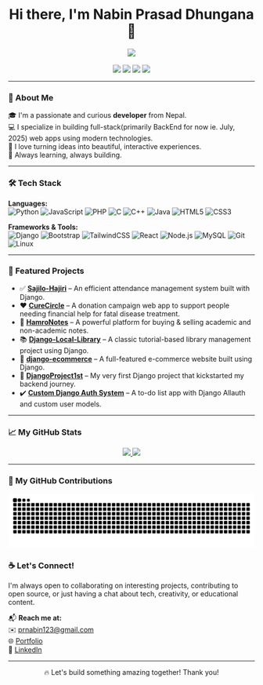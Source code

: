 <h1 align="center">Hi there, I'm Nabin Prasad Dhungana 👋</h1>

<p align="center">
  <img src="https://readme-typing-svg.herokuapp.com/?lines=Passionate+Fullstack+Developer;Lifelong+Learner+📚;Always+Coding+Something+Cool!&center=true&width=500&height=45" />
</p>

<p align="center">
  <a href="https://github.com/nabinprasaddhungana"><img src="https://img.shields.io/github/followers/nabinprasaddhungana?label=Follow&style=social"></a>
  <a href="mailto:prnabin123@gmail.com"><img src="https://img.shields.io/badge/email-prnabin123%40gmail.com-red?style=flat-square&logo=gmail"></a>
  <a href="https://www.linkedin.com/in/nabin-prasad-dhungana/"><img src="https://img.shields.io/badge/LinkedIn-nabin--prasad--dhungana-blue?style=flat-square&logo=linkedin"></a>
  <a href="https://x.com/NabinPrasadDhu1"><img src="https://img.shields.io/badge/Twitter-@NabinPrasadDhu1-1DA1F2?style=flat-square&logo=twitter"></a>
</p>

---

### 🚀 About Me

🎓 I'm a passionate and curious **developer** from Nepal.  
💻 I specialize in building full-stack(primarily BackEnd for now ie. July, 2025) web apps using modern technologies.  
🎨 I love turning ideas into beautiful, interactive experiences.  
🌱 Always learning, always building.

---

### 🛠️ Tech Stack

**Languages:**  
![Python](https://img.shields.io/badge/Python-3776AB?style=flat&logo=python&logoColor=white)
![JavaScript](https://img.shields.io/badge/JavaScript-F7DF1E?style=flat&logo=javascript&logoColor=black)
![PHP](https://img.shields.io/badge/PHP-777BB4?style=flat&logo=php&logoColor=white)
![C](https://img.shields.io/badge/C-00599C?style=flat&logo=c&logoColor=white)
![C++](https://img.shields.io/badge/C%2B%2B-00599C?style=flat&logo=c%2B%2B&logoColor=white)
![Java](https://img.shields.io/badge/Java-ED8B00?style=flat&logo=openjdk&logoColor=white)
![HTML5](https://img.shields.io/badge/HTML5-E34F26?style=flat&logo=html5&logoColor=white)
![CSS3](https://img.shields.io/badge/CSS3-1572B6?style=flat&logo=css3)

**Frameworks & Tools:**  
![Django](https://img.shields.io/badge/Django-092E20?style=flat&logo=django)
![Bootstrap](https://img.shields.io/badge/Bootstrap-563D7C?style=flat&logo=bootstrap)
![TailwindCSS](https://img.shields.io/badge/Tailwind_CSS-38B2AC?style=flat&logo=tailwind-css)
![React](https://img.shields.io/badge/React-20232A?style=flat&logo=react)
![Node.js](https://img.shields.io/badge/Node.js-339933?style=flat&logo=nodedotjs)
![MySQL](https://img.shields.io/badge/MySQL-005C84?style=flat&logo=mysql)
![Git](https://img.shields.io/badge/Git-F05032?style=flat&logo=git)
![Linux](https://img.shields.io/badge/Linux-FCC624?style=flat&logo=linux&logoColor=black)

---

### 🌟 Featured Projects

- ✅ [**Sajilo-Hajiri**](https://github.com/NabinPrasadDhungana/Sajilo-Hajiri) – An efficient attendance management system built with Django.
- ❤️ [**CureCircle**](https://github.com/hemrajpant69/CureCircle) – A donation campaign web app to support people needing financial help for fatal disease treatment.
- 🚀 [**HamroNotes**](https://github.com/NabinPrasadDhungana/HamroNotes) – A powerful platform for buying & selling academic and non-academic notes.
- 📚 [**Django-Local-Library**](https://github.com/NabinPrasadDhungana/Django-Local-Library) – A classic tutorial-based library management project using Django.
- 🛒 [**django-ecommerce**](https://github.com/NabinPrasadDhungana/django-ecommerce) – A full-featured e-commerce website built using Django.
- 🧪 [**DjangoProject1st**](https://github.com/NabinPrasadDhungana/DjangoProject1st) – My very first Django project that kickstarted my backend journey.
- ✔️ [**Custom Django Auth System**](https://github.com/NabinPrasadDhungana/todo_list_project) – A to-do list app with Django Allauth and custom user models.

---

### 📈 My GitHub Stats
<a href="https://nabinprasaddhungana.com.np">
  <p align="center">
    <img src="https://github-readme-stats.vercel.app/api?username=nabinprasaddhungana&show_icons=true&theme=tokyonight" width="47%"/>
    <img src="https://github-readme-streak-stats.herokuapp.com/?user=nabinprasaddhungana&theme=tokyonight" width="47%"/>
  </p>
</a>

---

### 🐍 My GitHub Contributions

<a href="https://nabinprasaddhungana.com.np">
  <p align="center">
    <img src="https://raw.githubusercontent.com/nabinprasaddhungana/nabinprasaddhungana/output/github-contribution-grid-snake-dark.svg" alt="Snake animation" />
  </p>
</a>


### ☕ Let's Connect!

I'm always open to collaborating on interesting projects, contributing to open source, or just having a chat about tech, creativity, or educational content.

📬 **Reach me at:**  
✉️ [prnabin123@gmail.com](mailto:prnabin123@gmail.com)  
🌐 [Portfolio](https://nabinprasaddhungana.com.np)  
🔗 [LinkedIn](https://www.linkedin.com/in/nabin-prasad-dhungana/)

---

<p align="center">
  🔥 Let's build something amazing together! Thank you!
</p>
